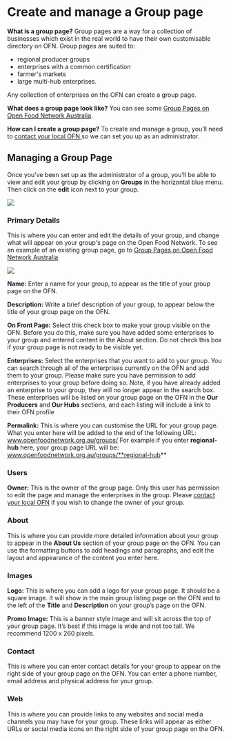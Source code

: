 # Create and manage a Group page

**What is a group page?** Group pages are a way for a collection of businesses which exist in the real world to have their own customisable directory on OFN. Group pages are suited to:

* regional producer groups
* enterprises with a common certification
* farmer's markets
* large multi-hub enterprises.

Any collection of enterprises on the OFN can create a group page.&#x20;

**What does a group page look like?** You can see some [Group Pages on Open Food Network Australia](https://openfoodnetwork.org.au/groups).

**How can I create a group page?** To create and manage a group, you’ll need to [contact your local OFN ](https://www.openfoodnetwork.org/find-your-local-open-food-network/)so we can set you up as an administrator.

## Managing a Group Page

Once you’ve been set up as the administrator of a group, you’ll be able to view and edit your group by clicking on **Groups** in the horizontal blue menu. Then click on the **edit** icon next to your group.

![](../../.gitbook/assets/screen-shot-2019-11-14-at-11.28.47-am.png)

### **Primary Details**

This is where you can enter and edit the details of your group, and change what will appear on your group's page on the Open Food Network. To see an example of an existing group page, go to [Group Pages on Open Food Network Australia](https://openfoodnetwork.org.au/groups).&#x20;

![](../../.gitbook/assets/screen-shot-2019-11-14-at-11.31.45-am.png)

**Name:** Enter a name for your group, to appear as the title of your group page on the OFN.

**Description:** Write a brief description of your group, to appear below the title of your group page on the OFN.&#x20;

**On Front Page:** Select this check box to make your group visible on the OFN. Before you do this, make sure you have added some enterprises to your group and entered content in the About section. Do not check this box if your group page is not ready to be visible yet. &#x20;

**Enterprises:** Select the enterprises that you want to add to your group. You can search through all of the enterprises currently on the OFN and add them to your group. Please make sure you have permission to add enterprises to your group before doing so. Note, if you have already added an enterprise to your group, they will no longer appear in the search box. These enterprises will be listed on your group page on the OFN in the **Our Producers** and **Our Hubs** sections, and each listing will include a link to their OFN profile

**Permalink:** This is where you can customise the URL for your group page. What you enter here will be added to the end of the following URL: www.openfoodnetwork.org.au/groups/ For example if you enter **regional-hub** here, your group page URL will be: www.openfoodnetwork.org.au/groups/**regional-hub**

### Users

**Owner:** This is the owner of the group page. Only this user has permission to edit the page and manage the enterprises in the group. Please [contact your local OFN](https://www.openfoodnetwork.org/find-your-local-open-food-network/) if you wish to change the owner of your group.

### About

This is where you can provide more detailed information about your group to appear in the **About Us** section of your group page on the OFN. You can use the formatting buttons to add headings and paragraphs, and edit the layout and appearance of the content you enter here.

### Images

**Logo:** This is where you can add a logo for your group page. It should be a square image. It will show in the main group listing page on the OFN and to the left of the **Title** and **Description** on your group’s page on the OFN.

**Promo Image:** This is a banner style image and will sit across the top of your group page. It’s best if this image is wide and not too tall. We recommend 1200 x 260 pixels.

### Contact

This is where you can enter contact details for your group to appear on the right side of your group page on the OFN. You can enter a phone number, email address and physical address for your group.

### Web

This is where you can provide links to any websites and social media channels you may have for your group. These links will appear as either URLs or social media icons on the right side of your group page on the OFN.
